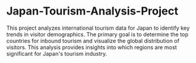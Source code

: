 # Japan-Tourism-Analysis-Project
This project analyzes international tourism data for Japan to identify key trends in visitor demographics. The primary goal is to determine the top countries for inbound tourism and visualize the global distribution of visitors. This analysis provides insights into which regions are most significant for Japan's tourism industry.
